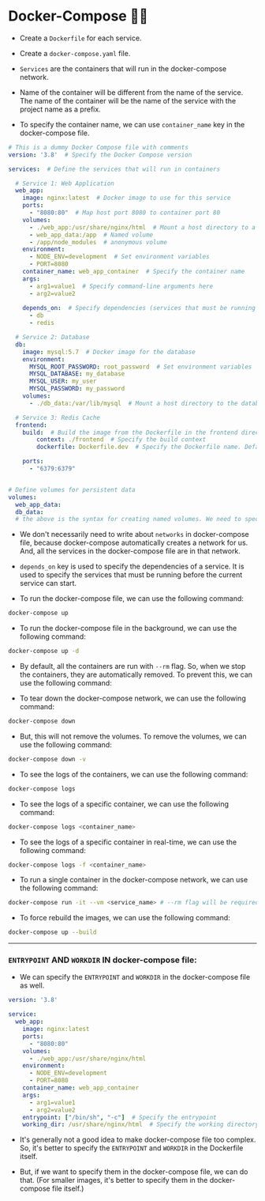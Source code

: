 # Docker-Compose 🚢🛞

- Create a `Dockerfile` for each service.
- Create a `docker-compose.yaml` file.

- `Services` are the containers that will run in the docker-compose network.
- Name of the container will be different from the name of the service. The name of the container will be the name of the service with the project name as a prefix.

- To specify the container name, we can use `container_name` key in the docker-compose file.

```yaml
# This is a dummy Docker Compose file with comments
version: '3.8'  # Specify the Docker Compose version

services:  # Define the services that will run in containers

  # Service 1: Web Application
  web_app:
    image: nginx:latest  # Docker image to use for this service
    ports:
      - "8080:80"  # Map host port 8080 to container port 80
    volumes:
      - ./web_app:/usr/share/nginx/html  # Mount a host directory to a container directory
      - web_app_data:/app  # Named volume
      - /app/node_modules  # anonymous volume
    environment:
      - NODE_ENV=development  # Set environment variables
      - PORT=8080
    container_name: web_app_container  # Specify the container name
    args:
      - arg1=value1  # Specify command-line arguments here
      - arg2=value2
    
    depends_on:  # Specify dependencies (services that must be running first)
      - db
      - redis

  # Service 2: Database
  db:
    image: mysql:5.7  # Docker image for the database
    environment:
      MYSQL_ROOT_PASSWORD: root_password  # Set environment variables
      MYSQL_DATABASE: my_database
      MYSQL_USER: my_user
      MYSQL_PASSWORD: my_password
    volumes:
      - ./db_data:/var/lib/mysql  # Mount a host directory to the database data directory

  # Service 3: Redis Cache
  frontend:
    build:  # Build the image from the Dockerfile in the frontend directory
        context: ./frontend  # Specify the build context
        dockerfile: Dockerfile.dev  # Specify the Dockerfile name. Default is Dockerfile

    ports:
      - "6379:6379"


# Define volumes for persistent data
volumes:
  web_app_data: 
  db_data:
  # the above is the syntax for creating named volumes. We need to specify them explicitly. After `:`, we don't need to specify the path. Docker will automatically create a volume with the name we specified.

```

- We don't necessarily need to write about `networks` in docker-compose file, because docker-compose automatically creates a network for us. And, all the services in the docker-compose file are in that network.

- `depends_on` key is used to specify the dependencies of a service. It is used to specify the services that must be running before the current service can start.

- To run the docker-compose file, we can use the following command:

```bash
docker-compose up
```

- To run the docker-compose file in the background, we can use the following command:

```bash
docker-compose up -d
```

- By default, all the containers are run with `--rm` flag. So, when we stop the containers, they are automatically removed. To prevent this, we can use the following command:

- To tear down the docker-compose network, we can use the following command:

```bash
docker-compose down
```

- But, this will not remove the volumes. To remove the volumes, we can use the following command:

```bash
docker-compose down -v
```

- To see the logs of the containers, we can use the following command:

```bash
docker-compose logs
```

- To see the logs of a specific container, we can use the following command:

```bash
docker-compose logs <container_name>
```

- To see the logs of a specific container in real-time, we can use the following command:

```bash
docker-compose logs -f <container_name>
```

- To run a single container in the docker-compose network, we can use the following command:

```bash
docker-compose run -it --vm <service_name> # --rm flag will be required if we want to remove the container after exiting. Bcoz, this is not `up` command.
```

- To force rebuild the images, we can use the following command:

```bash
docker-compose up --build
```

---

### `ENTRYPOINT` AND `WORKDIR` IN docker-compose file:

- We can specify the `ENTRYPOINT` and `WORKDIR` in the docker-compose file as well.

```yaml
version: '3.8'

service:
  web_app:
    image: nginx:latest
    ports:
      - "8080:80"
    volumes:
      - ./web_app:/usr/share/nginx/html
    environment:
      - NODE_ENV=development
      - PORT=8080
    container_name: web_app_container
    args:
      - arg1=value1
      - arg2=value2
    entrypoint: ["/bin/sh", "-c"]  # Specify the entrypoint
    working_dir: /usr/share/nginx/html  # Specify the working directory

```

- It's generally not a good idea to make docker-compose file too complex. So, it's better to specify the `ENTRYPOINT` and `WORKDIR` in the Dockerfile itself. 

- But, if we want to specify them in the docker-compose file, we can do that. (For smaller images, it's better to specify them in the docker-compose file itself.)
